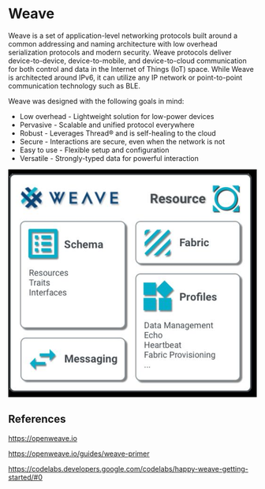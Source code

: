 # Weave

Weave is a set of application-level networking protocols built around a common addressing and naming architecture with low overhead serialization protocols and modern security.
Weave protocols deliver device-to-device, device-to-mobile, and device-to-cloud communication for both control and data in the Internet of Things (IoT) space. While Weave is architected around IPv6, it can utilize any IP network or point-to-point communication technology such as BLE.

Weave was designed with the following goals in mind:

- Low overhead - Lightweight solution for low-power devices
- Pervasive - Scalable and unified protocol everywhere
- Robust - Leverages Thread® and is self-healing to the cloud
- Secure - Interactions are secure, even when the network is not
- Easy to use - Flexible setup and configuration
- Versatile - Strongly-typed data for powerful interaction

![image](../../media/Weave-image1.jpg)

## References

https://openweave.io

https://openweave.io/guides/weave-primer

https://codelabs.developers.google.com/codelabs/happy-weave-getting-started/#0
